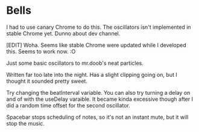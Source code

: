 Bells
=====

I had to use canary Chrome to do this. The oscillators isn't implemented in stable Chrome yet. Dunno about dev channel.

[EDIT] Woha. Seems like stable Chrome were updated while I developed this. Seems to work now. :O

Just some basic oscillators to mr.doob's neat particles.

Written far too late into the night. Has a slight clipping going on, but I thought it sounded pretty sweet.

Try changing the beatInterval variable. You can also try turning a delay on and of with the useDelay varaible. It became kinda excessive though after I did a random time offset for the second oscillator.

Spacebar stops scheduling of notes, so it's not an instant mute, but it will stop the music.